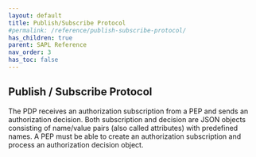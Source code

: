```yaml
---
layout: default
title: Publish/Subscribe Protocol
#permalink: /reference/publish-subscribe-protocol/
has_children: true
parent: SAPL Reference
nav_order: 3
has_toc: false
---
```


## Publish / Subscribe Protocol

The PDP receives an authorization subscription from a PEP and sends an authorization decision. Both subscription and decision are JSON objects consisting of name/value pairs (also called attributes) with predefined names. A PEP must be able to create an authorization subscription and process an authorization decision object.